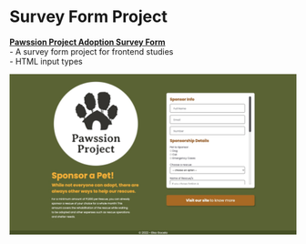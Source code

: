 # Survey Form Project

[**Pawssion Project Adoption Survey Form**](https://tribute-page-eagocela.vercel.app/)\
    - A survey form project for frontend studies\
    - HTML input types

![Screenshot](https://github.com/eagocela/Survey_Form/blob/main/Screenshot.jpg)
